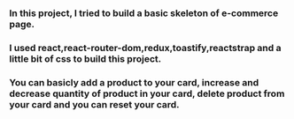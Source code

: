 ### In this project, I tried to build a basic skeleton of e-commerce page.
### I used react,react-router-dom,redux,toastify,reactstrap and a little bit of css to build this project.
### You can basicly add a product to your card, increase and decrease quantity of product in your card, delete product from your card and you can reset your card.
